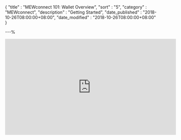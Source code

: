 {
"title" : "MEWconnect 101: Wallet Overview",
"sort" : "5",
"category" : "MEWconnect",
"description" : "Getting Started",
"date_published" : "2018-10-26T08:00:00+08:00",
"date_modified" : "2018-10-26T08:00:00+08:00"
}

---%

<div class="video-container">
<iframe width="560" height="315" src="https://www.youtube.com/embed/RjgxxNgTBGM" frameborder="0" allowfullscreen></iframe>
</div>
